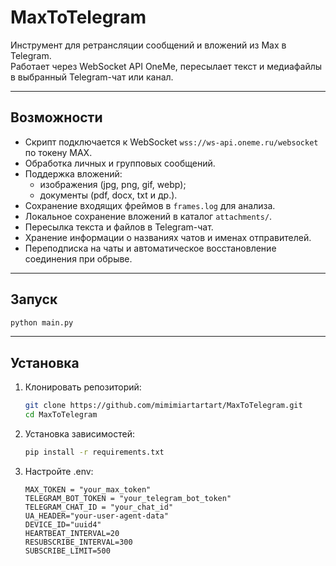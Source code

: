 # MaxToTelegram

Инструмент для ретрансляции сообщений и вложений из Max в Telegram.  
Работает через WebSocket API OneMe, пересылает текст и медиафайлы в выбранный Telegram-чат или канал.

---

## Возможности

- Скрипт подключается к WebSocket `wss://ws-api.oneme.ru/websocket` по токену MAX.
- Обработка личных и групповых сообщений.
- Поддержка вложений:
  - изображения (jpg, png, gif, webp);
  - документы (pdf, docx, txt и др.).
- Сохранение входящих фреймов в `frames.log` для анализа.
- Локальное сохранение вложений в каталог `attachments/`.
- Пересылка текста и файлов в Telegram-чат.
- Хранение информации о названиях чатов и именах отправителей.
- Переподписка на чаты и автоматическое восстановление соединения при обрыве.

---

## Запуск

  ```py
  python main.py
  ```

---

## Установка

1. Клонировать репозиторий:
   ```bash
   git clone https://github.com/mimimiartartart/MaxToTelegram.git
   cd MaxToTelegram
   ```
2. Установка зависимостей:
   ```bash
   pip install -r requirements.txt
   ```
3. Настройте .env:
   ```env
   MAX_TOKEN = "your_max_token"
   TELEGRAM_BOT_TOKEN = "your_telegram_bot_token"
   TELEGRAM_CHAT_ID = "your_chat_id"
   UA_HEADER="your-user-agent-data"
   DEVICE_ID="uuid4"
   HEARTBEAT_INTERVAL=20
   RESUBSCRIBE_INTERVAL=300
   SUBSCRIBE_LIMIT=500
   ```

   


